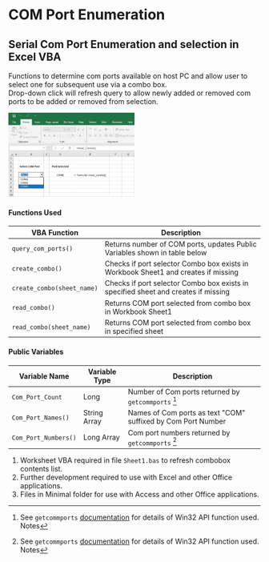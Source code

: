 # COM Port Enumeration
## Serial Com Port Enumeration and selection in Excel VBA

Functions to determine com ports available on host PC and allow user to select one for subsequent use via a combo box.   
Drop-down click will refresh query to allow newly added or removed com ports to be added or removed from selection. 

<img src="com_port_combo_box.jpg" alt="Excel Combo" title="Excel Combo Box" width="50%" height="50%">

#### Functions Used

| VBA Function                 | Description                                                                                                        |
| ---------------------------- | -------------------------------------------------------------------------------------------------------------------|
| `query_com_ports()`          | Returns number of COM ports, updates Public Variables shown in table below                                         |
| `create_combo()`             | Checks if port selector Combo box exists in Workbook Sheet1 and creates if missing                                 | 
| `create_combo(sheet_name)`   | Checks if port selector Combo box exists in specified sheet and creates if missing                                 |
| `read_combo()`               | Returns COM port selected from combo box in Workbook Sheet1                                                        |
| `read_combo(sheet_name)`     | Returns COM port selected from combo box in specified sheet                                                        |

#### Public Variables 
| Variable Name              | Variable Type    | Description                                                                                       |
| -------------------------- | -----------------|---------------------------------------------------------------------------------------------------|
| `Com_Port_Count`           | Long             | Number of Com ports returned by `getcommports` [^1]                                               |
| `Com_Port_Names()`         | String Array     | Names of Com ports as text "COM" suffixed by Com Port Number                                      |
| `Com_Port_Numbers()`       | Long Array       | Com port numbers returned by `getcommports` [^1]                                                  |

[^1]: See `getcommports` [documentation](https://learn.microsoft.com/en-us/windows/win32/api/winbase/nf-winbase-getcommports) for details of Win32 API function used.
Notes
1.  Worksheet VBA required in file `Sheet1.bas` to refresh combobox contents list. 
2.  Further development required to use with Excel and other Office applications.
3.  Files in Minimal folder for use with Access and other Office applications.
